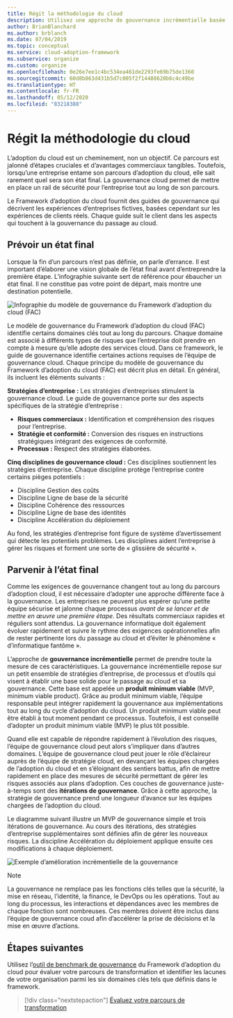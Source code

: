```yaml
---
title: Régit la méthodologie du cloud
description: Utilisez une approche de gouvernance incrémentielle basée sur un produit minimum viable (MVP) pour prendre en charge les stratégies d’entreprise et passer rapidement à l’adoption du cloud.
author: BrianBlanchard
ms.author: brblanch
ms.date: 07/04/2019
ms.topic: conceptual
ms.service: cloud-adoption-framework
ms.subservice: organize
ms.custom: organize
ms.openlocfilehash: 0e26e7ee1c4bc534ea461de2293fe69b75de1360
ms.sourcegitcommit: 60d8b863d431b5d7c005f2f14488620b6c4c49be
ms.translationtype: HT
ms.contentlocale: fr-FR
ms.lasthandoff: 05/12/2020
ms.locfileid: "83218388"
---
```

# <a name="govern-methodology-for-the-cloud"></a>Régit la méthodologie du cloud

L’adoption du cloud est un cheminement, non un objectif. Ce parcours est jalonné d’étapes cruciales et d’avantages commerciaux tangibles. Toutefois, lorsqu’une entreprise entame son parcours d’adoption du cloud, elle sait rarement quel sera son état final. La gouvernance cloud permet de mettre en place un rail de sécurité pour l’entreprise tout au long de son parcours.

Le Framework d’adoption du cloud fournit des guides de gouvernance qui décrivent les expériences d’entreprises fictives, basées cependant sur les expériences de clients réels. Chaque guide suit le client dans les aspects qui touchent à la gouvernance du passage au cloud.

## <a name="envision-an-end-state"></a>Prévoir un état final

Lorsque la fin d’un parcours n’est pas définie, on parle d’errance. Il est important d’élaborer une vision globale de l’état final avant d’entreprendre la première étape. L’infographie suivante sert de référence pour ébaucher un état final. Il ne constitue pas votre point de départ, mais montre une destination potentielle.

![Infographie du modèle de gouvernance du Framework d’adoption du cloud (FAC)](../_images/operational-transformation-govern-highres.png)

Le modèle de gouvernance du Framework d’adoption du cloud (FAC) identifie certains domaines clés tout au long du parcours. Chaque domaine est associé à différents types de risques que l’entreprise doit prendre en compte à mesure qu’elle adopte des services cloud. Dans ce framework, le guide de gouvernance identifie certaines actions requises de l’équipe de gouvernance cloud. Chaque principe du modèle de gouvernance du Framework d’adoption du cloud (FAC) est décrit plus en détail. En général, ils incluent les éléments suivants :

**Stratégies d’entreprise :** Les stratégies d’entreprises stimulent la gouvernance cloud. Le guide de gouvernance porte sur des aspects spécifiques de la stratégie d’entreprise :

- **Risques commerciaux :** Identification et compréhension des risques pour l’entreprise.
- **Stratégie et conformité :** Conversion des risques en instructions stratégiques intégrant des exigences de conformité.
- **Processus :** Respect des stratégies élaborées.

**Cinq disciplines de gouvernance cloud :** Ces disciplines soutiennent les stratégies d’entreprise. Chaque discipline protège l’entreprise contre certains pièges potentiels :

- Discipline Gestion des coûts
- Discipline Ligne de base de la sécurité
- Discipline Cohérence des ressources
- Discipline Ligne de base des identités
- Discipline Accélération du déploiement

Au fond, les stratégies d’entreprise font figure de système d’avertissement qui détecte les potentiels problèmes. Les disciplines aident l’entreprise à gérer les risques et forment une sorte de « glissière de sécurité ».

## <a name="grow-to-the-end-state"></a>Parvenir à l’état final

Comme les exigences de gouvernance changent tout au long du parcours d’adoption cloud, il est nécessaire d’adopter une approche différente face à la gouvernance. Les entreprises ne peuvent plus espérer qu’une petite équipe sécurise et jalonne chaque processus _avant de se lancer et de mettre en œuvre une première étape_. Des résultats commerciaux rapides et réguliers sont attendus. La gouvernance informatique doit également évoluer rapidement et suivre le rythme des exigences opérationnelles afin de rester pertinente lors du passage au cloud et d’éviter le phénomène « d’informatique fantôme ».

L’approche de **gouvernance incrémentielle** permet de prendre toute la mesure de ces caractéristiques. La gouvernance incrémentielle repose sur un petit ensemble de stratégies d’entreprise, de processus et d’outils qui visent à établir une base solide pour le passage au cloud et sa gouvernance. Cette base est appelée un **produit minimum viable** (MVP, minimum viable product). Grâce au produit minimum viable, l’équipe responsable peut intégrer rapidement la gouvernance aux implémentations tout au long du cycle d’adoption du cloud. Un produit minimum viable peut être établi à tout moment pendant ce processus. Toutefois, il est conseillé d’adopter un produit minimum viable (MVP) le plus tôt possible.

Quand elle est capable de répondre rapidement à l’évolution des risques, l’équipe de gouvernance cloud peut alors s’impliquer dans d’autres domaines. L’équipe de gouvernance cloud peut jouer le rôle d’éclaireur auprès de l’équipe de stratégie cloud, en devançant les équipes chargées de l’adoption du cloud et en s’éloignant des sentiers battus, afin de mettre rapidement en place des mesures de sécurité permettant de gérer les risques associés aux plans d’adoption. Ces couches de gouvernance juste-à-temps sont des **itérations de gouvernance**. Grâce à cette approche, la stratégie de gouvernance prend une longueur d’avance sur les équipes chargées de l’adoption du cloud.

Le diagramme suivant illustre un MVP de gouvernance simple et trois itérations de gouvernance. Au cours des itérations, des stratégies d’entreprise supplémentaires sont définies afin de gérer les nouveaux risques. La discipline Accélération du déploiement applique ensuite ces modifications à chaque déploiement.

![Exemple d’amélioration incrémentielle de la gouvernance](../_images/govern/incremental-governance-example.png)

> [!NOTE]
> La gouvernance ne remplace pas les fonctions clés telles que la sécurité, la mise en réseau, l’identité, la finance, le DevOps ou les opérations. Tout au long du processus, les interactions et dépendances avec les membres de chaque fonction sont nombreuses. Ces membres doivent être inclus dans l’équipe de gouvernance coud afin d’accélérer la prise de décisions et la mise en œuvre d’actions.

## <a name="next-steps"></a>Étapes suivantes

Utilisez l’[outil de benchmark de gouvernance](https://cafbaseline.com) du Framework d’adoption du cloud pour évaluer votre parcours de transformation et identifier les lacunes de votre organisation parmi les six domaines clés tels que définis dans le framework.

> [!div class="nextstepaction"]
> [Évaluez votre parcours de transformation](./benchmark.md)
